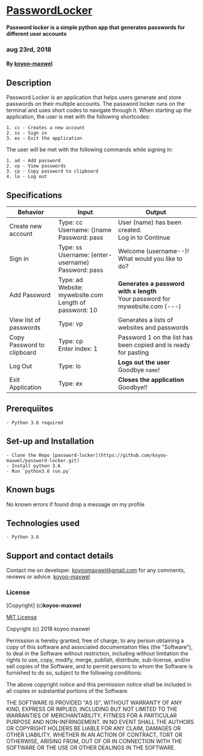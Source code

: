 # [PasswordLocker](**)
**Password locker is a simple python app that generates passwords for different user accounts**
### aug 23rd, 2018
#### By **[koyoo-maxwel]()**

## Description
Password Locker is an application that helps users generate and store passwords on their multiple accounts.
The password locker runs on the terminal and uses short codes to navigate through it.
When starting up the application, the user is met with the following shortcodes:

    1. cc - Creates a new account
    2. ss - Sign in
    3. ex - Exit the application

The user will be met with the following commands while signing in:

    1. ad - Add password
    2. vp - View passwords
    3. cp - Copy password to clipboard
    4. lo - Log out

## Specifications
| Behavior            | Input                         | Output                        |
| ------------------- | ----------------------------- | ----------------------------- |
| Create new account | Type: cc <br>Username: ()name <br>Password: pass | User (name) has been created.<br>Log in to Continue |
| Sign in | Type: ss <br>Username: (enter-username)<br>Password: pass | Welcome (username--)! What would you like to do? |
| Add Password | Type: ad <br>Website: mywebsite.com <br>Length of password: 10 | **Generates a password with x length**<br>Your password for mywebsite.com (---) |
| View list of passwords | Type: vp | Generates a lists of websites and passwords |
| Copy Password to clipboard | Type: cp <br>Enter index: 1 | Password 1 on the list has been copied and is ready for pasting |
| Log Out | Type: lo | **Logs out the user** <br>Goodbye `name`! |
| Exit Application | Type: ex | **Closes the application** <br>Goodbye!! |

##  Prerequiites
    - Python 3.6 required

## Set-up and Installation
    - Clone the Repo [password-locker](https://github.com/koyoo-maxwel/password-locker.git)
    - Install python 3.6
    - Run `python3.6 run.py`

## Known bugs
No known errors if found drop a message on my profile

## Technologies used
    - Python 3.6

## Support and contact details
Contact me on developer. koyoomaxwel@gmail.com for any comments, reviews or advice.
[koyoo-maxwel](http://juantechno.com/maxwell-koyoo/)

### License
[Copyright] (c)**koyoo-maxwel**

[MIT License](LICENSE)

Copyright (c) 2018 koyoo maxwel

Permission is hereby granted, free of charge, to any person obtaining a copy
of this software and associated documentation files (the "Software"), to deal
in the Software without restriction, including without limitation the rights
to use, copy, modify, merge, publish, distribute, sub-license, and/or sell
copies of the Software, and to permit persons to whom the Software is
furnished to do so, subject to the following conditions:

The above copyright notice and this permission notice shall be included in all
copies or substantial portions of the Software.

THE SOFTWARE IS PROVIDED "AS IS", WITHOUT WARRANTY OF ANY KIND, EXPRESS OR
IMPLIED, INCLUDING BUT NOT LIMITED TO THE WARRANTIES OF MERCHANTABILITY,
FITNESS FOR A PARTICULAR PURPOSE AND NON-INFRINGEMENT. IN NO EVENT SHALL THE
AUTHORS OR COPYRIGHT HOLDERS BE LIABLE FOR ANY CLAIM, DAMAGES OR OTHER
LIABILITY, WHETHER IN AN ACTION OF CONTRACT, TORT OR OTHERWISE, ARISING FROM,
OUT OF OR IN CONNECTION WITH THE SOFTWARE OR THE USE OR OTHER DEALINGS IN THE
SOFTWARE.